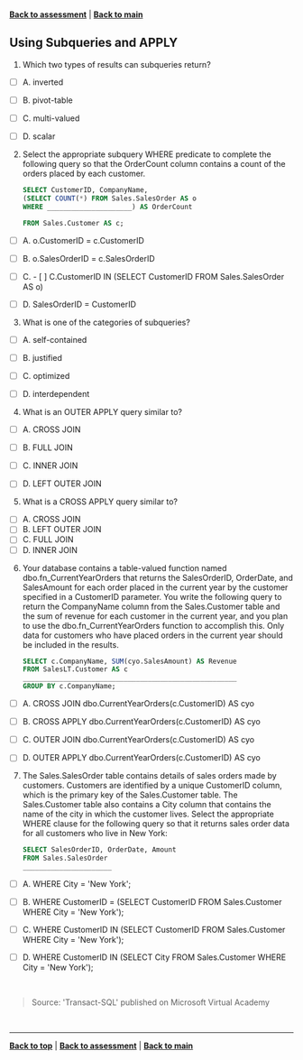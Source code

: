 <a id="top" />

<br/>


[**Back to assessment**](./assessment.md) |   [**Back to main**](../README.md) 

## Using Subqueries and APPLY


1. Which two types of results can subqueries return?
- [ ] A. 	inverted
- [ ] B. 	pivot-table
- [ ] C. 	multi-valued
- [ ] D. 	scalar
	

2. Select the appropriate subquery WHERE predicate to complete the following query so that the OrderCount column contains a count of the orders placed by each customer.
    ```sql
    SELECT CustomerID, CompanyName,
    (SELECT COUNT(*) FROM Sales.SalesOrder AS o
    WHERE _____________________) AS OrderCount

    FROM Sales.Customer AS c;
    ```

- [ ] A. 	o.CustomerID = c.CustomerID
- [ ] B. 	o.SalesOrderID = c.SalesOrderID
- [ ] C. - [ ] C.CustomerID IN (SELECT CustomerID FROM Sales.SalesOrder AS o)
- [ ] D. 	SalesOrderID = CustomerID
	

3. What is one of the categories of subqueries?
- [ ] A. 	self-contained
- [ ] B. 	justified
- [ ] C. 	optimized
- [ ] D. 	interdependent
	
	
 	

4. What is an OUTER APPLY query similar to?
- [ ] A. 	CROSS JOIN
- [ ] B. 	FULL JOIN
- [ ] C. 	INNER JOIN
- [ ] D. 	LEFT OUTER JOIN
	
	

5. What is a CROSS APPLY query similar to?
- [ ] A. 	CROSS JOIN
- [ ] B. 	LEFT OUTER JOIN
- [ ] C. 	FULL JOIN
- [ ] D. 	INNER JOIN

6. Your database contains a table-valued function named dbo.fn_CurrentYearOrders that returns the SalesOrderID, OrderDate, and SalesAmount for each order placed in the current year by the customer specified in a CustomerID parameter.
You write the following query to return the CompanyName column from the Sales.Customer table and the sum of revenue for each customer in the current year, and you plan to use the dbo.fn_CurrentYearOrders function to accomplish this. Only data for customers who have placed orders in the current year should be included in the results.
    ```sql
    SELECT c.CompanyName, SUM(cyo.SalesAmount) AS Revenue
    FROM SalesLT.Customer AS c
    _____________________________________________________
    GROUP BY c.CompanyName;
    ```
- [ ] A. 	CROSS JOIN dbo.CurrentYearOrders(c.CustomerID) AS cyo
- [ ] B. 	CROSS APPLY dbo.CurrentYearOrders(c.CustomerID) AS cyo
- [ ] C. 	OUTER JOIN dbo.CurrentYearOrders(c.CustomerID) AS cyo
- [ ] D. 	OUTER APPLY dbo.CurrentYearOrders(c.CustomerID) AS cyo
 
 
 

7. The Sales.SalesOrder table contains details of sales orders made by customers. Customers are identified by a unique CustomerID column, which is the primary key of the Sales.Customer table. The Sales.Customer table also contains a City column that contains the name of the city in which the customer lives.
Select the appropriate WHERE clause for the following query so that it returns sales order data for all customers who live in New York:
    ```sql
    SELECT SalesOrderID, OrderDate, Amount
    FROM Sales.SalesOrder
    ______________________
    ```
- [ ] A. 	WHERE City = 'New York';
- [ ] B. 	WHERE CustomerID = (SELECT CustomerID FROM Sales.Customer WHERE City = 'New York');
- [ ] C. 	WHERE CustomerID IN (SELECT CustomerID FROM Sales.Customer WHERE City = 'New York');
- [ ] D. 	WHERE CustomerID IN (SELECT City FROM Sales.Customer WHERE City = 'New York');



<br/>

> Source: 'Transact-SQL' published on Microsoft Virtual Academy

<br/>

------

[**Back to top**](#top) | [**Back to assessment**](./assessment.md) | [**Back to main**](../README.md) 